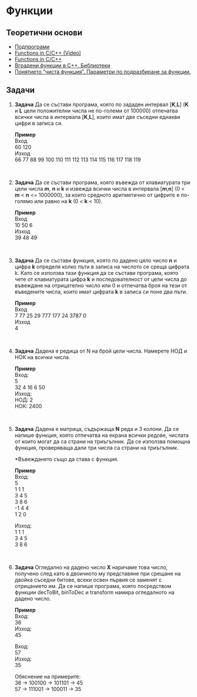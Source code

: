 # Функции

## Теоретични основи

- [Подпрограми](https://docs.google.com/document/d/15uhdWUoXkIVBCCKG-4ZfXNqzUyF561zjnxjUL7ORdrc/edit)
- [Functions in C/C++ (Video)](https://www.youtube.com/watch?v=V9zuox47zr0)
- [Functions in C/C++](https://www.geeksforgeeks.org/functions-in-c/)
-  [Вградени функции в C++. Библиотеки](https://www.youtube.com/watch?v=9RJTQmK0YPI)
-  [Понятието “чиста функция”. Параметри по подразбиране за функции.](https://www.geeksforgeeks.org/default-arguments-c/)

## Задачи

1. **Задача** Да се състави програма, която по зададен интервал [**K**,**L**] (**K** и **L** цели положителни числа не по-големи от 100000) отпечатва всички числа в интервала [**K**,**L**], които имат две съседни еднакви цифри в записа си.

	**Пример**<br>
	Вход<br>
	60 120<br>
	Изход<br>
	66 77 88 99 100 110 111 112 113 114 115 116 117 118 119

<br>

2. **Задача** Да се състави програма, която въвежда от клавиатурата три цели числа **m**, **n** и **k** и извежда всички числа в интервала [**m**,**n**] (0 < **m** < **n** <= 1000000), за които средното аритметично от цифрите е по-голямо или равно на **k** (0 < **k** < 10).

	**Пример**<br>
	Вход<br>
	10 50 6<br>
	Изход<br>
	39 48 49

<br>

3. **Задача** Да се състави функция, която по дадено цяло число **n** и цифра **k** определя колко пъти в записа на числото се среща цифрата k. Като се използва тази функция да се състави програма, която чете от клавиатурата цифра **k** и последователност от цели числа до въвеждане на отрицателно число или 0 и отпечатва броя на тези от въведените числа, които имат цифрата **k** в записа си поне два пъти.

	**Пример**<br>
	Вход<br>
	7 77 25 29 777 177 24 3787 0<br>
	Изход<br>
	4

<br>

4. **Задача**  Дадена е редица от N на брой цели числа. Намерете НОД и НОК на всички числа.

	**Пример**<br>
	Вход:<br>
	5<br>
	32 4 16 6 50<br>
	Изход:<br>
	НОД: 2<br>
	НОК: 2400

<br>

5. **Задача** Дадена е матрица, съдържаща **N** реда и 3 колони. Да се напише функция, която отпечатва на екрана всички редове, числата от които могат да са страни на триъгълник. Да се използва помощна функция, проверяваща дали три числа са страни на триъгълник.
 
	*Въвеждането също да става с функция.

	**Пример**<br>
	Вход:<br>
	5<br>
	1 1 1<br>
	3 4 5<br>
	3 8 6<br>
	-1 4 4<br>
	1 2 0

	Изход:<br>
	1 1 1<br>
	3 4 5<br>
	3 8 6

<br>

6. **Задача** Огледално на дадено число **X** наричаме това число, получено след като в двоичното му представяне при срещане на двойка съседни битове, всеки освен първия се заменят с отрицанието им. Да се напише програма, която посредством функции decToBit, binToDec и transform намира огледалното на дадено число.

	**Пример**<br>
	Вход:<br>
	36<br>
	Изход:<br>
	45

	Вход:<br>
	57<br>
	Изход:<br>
	35

	Обяснение на примерите:<br>
	36 → 100100 → 101101 → 45<br>
	57 → 111001 → 100011 → 35
 
